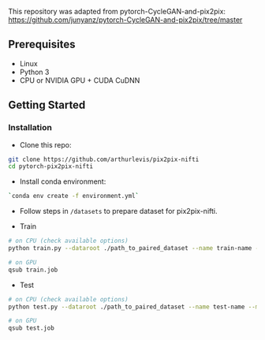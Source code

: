 This repository was adapted from pytorch-CycleGAN-and-pix2pix: https://github.com/junyanz/pytorch-CycleGAN-and-pix2pix/tree/master

## Prerequisites
- Linux
- Python 3
- CPU or NVIDIA GPU + CUDA CuDNN

## Getting Started
### Installation

- Clone this repo:
```bash
git clone https://github.com/arthurlevis/pix2pix-nifti
cd pytorch-pix2pix-nifti
```

- Install conda environment:
```bash
`conda env create -f environment.yml`
```

- Follow steps in `/datasets` to prepare dataset for pix2pix-nifti.

- Train
```bash
# on CPU (check available options)
python train.py --dataroot ./path_to_paired_dataset --name train-name --model pix2pix

# on GPU
qsub train.job
```

- Test
```bash
# on CPU (check available options)
python test.py --dataroot ./path_to_paired_dataset --name test-name --model pix2pix

# on GPU
qsub test.job
```